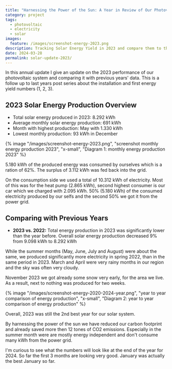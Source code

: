 ```yaml
---
title: "Harnessing the Power of the Sun: A Year in Review of Our Photovoltaic System"
category: project
tags:
  - photovoltaic
  - electricity
  - solar
images:
  feature: /images/screenshot-energy-2023.png
description: Tracking Solar Energy Yield in 2023 and compare them to the previous years.
date: 2024-03-28
permalink: solar-update-2023/
---
```

In this annual update I give an update on the 2023 performance of our photovoltaic system and comparing it with previous years' data. This is a follow up to last years post series about the installation and first energy yield numbers (1, 2, 3).

## 2023 Solar Energy Production Overview

* Total solar energy produced in 2023: 8.292 kWh
* Average monthly solar energy production: 691 kWh
* Month with highest production: May with 1.330 kWh
* Lowest monthly production: 93 kWh in December

{% image "/images/screenshot-energy-2023.png", "screenshot monthly energy production 2023", "x-small", "Diagram 1: monthly energy production 2023" %}

5.180 kWh of the produced energy was consumed by ourselves which is a ration of 62%. The surplus of 3.112 kWh was fed back into the grid.

On the consumption side we used a total of 10.312 kWh of electricity. Most of this was for the heat pump (2.865 kWh), second highest consumer is our car which we charged with 2.095 kWh. 50% (5.180 kWh) of the consumed electricity produced by our selfs and the second 50% we got it from the power grid.

## Comparing with Previous Years

* **2023 vs. 2022:** Total energy production in 2023 was significantly lower than the year before. Overall solar energy production decreased 9% from 9.098 kWh to 8.292 kWh

While the summer months (May, June, July and August) were about the same, we produced significantly more electricity in spring 2022, than in the same period in 2023. March and April were very rainy months in our region and the sky was often very cloudy. 

November 2023 we got already some snow very early, for the area we live. As a result, next to nothing was produced for two weeks.

{% image "/images/screenshot-energy-2020-2024-year.png", "year to year comparison of energy production", "x-small", "Diagram 2: year to year comparison of energy production" %}

Overall, 2023 was still the 2nd best year for our solar system.

By harnessing the power of the sun we have reduced our carbon footprint and already saved more then 12 tones of CO2 emissions. Especially in the summer month were are mostly energy independent and don't consume many kWh from the power grid.

I'm curious to see what the numbers will look like at the end of the year for 2024. So far the first 3 months are looking very good. January was actually the best January so far.